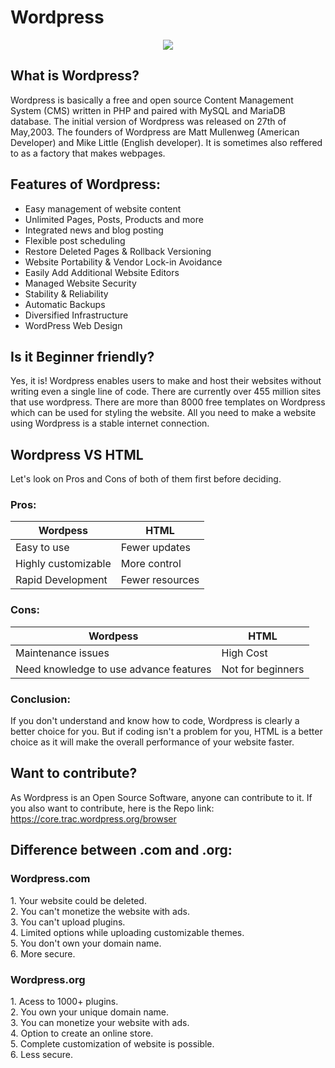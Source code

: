 # Wordpress

<p align="center">
  <img  src="https://upload.wikimedia.org/wikipedia/commons/thumb/9/98/WordPress_blue_logo.svg/225px-WordPress_blue_logo.svg.png">
</p>

## What is Wordpress?

Wordpress is basically a free and open source Content Management System (CMS) written in PHP and paired with MySQL and MariaDB database. The initial version of Wordpress was released on 27th of May,2003. The founders of Wordpress are Matt Mullenweg (American Developer) and Mike Little (English developer). It is sometimes also reffered to as a factory that makes webpages.

## Features of Wordpress:

- Easy management of website content
- Unlimited Pages, Posts, Products and more
- Integrated news and blog posting
- Flexible post scheduling
- Restore Deleted Pages & Rollback Versioning
- Website Portability & Vendor Lock-in Avoidance
- Easily Add Additional Website Editors
- Managed Website Security
- Stability & Reliability
- Automatic Backups
- Diversified Infrastructure
- WordPress Web Design

## Is it Beginner friendly?

Yes, it is! Wordpress enables users to make and host their websites without writing even a single line of code. There are currently over 455 million sites that use wordpress. There are more than 8000 free templates on Wordpress which can be used for styling the website. All you need to make a website using Wordpress is a stable internet connection.


## Wordpress VS HTML

Let's look on Pros and Cons of both of them first before deciding.

<h3>Pros:</h3>

|Wordpess |HTML |   
|---|---|     
|Easy to use|Fewer updates  |     
|Highly customizable|More control | 
|Rapid Development|Fewer resources|

<h3>Cons:</h3>

|Wordpess |HTML | 
|---|---|
|Maintenance issues|High Cost|
|Need knowledge to use advance features|Not for beginners| 


<h3>Conclusion: </h3>

If you don't understand and know how to code, Wordpress is clearly a better choice for you. But if coding isn't a problem for you, HTML is a better choice as it will make the overall performance of your website faster.

## Want to contribute?

As Wordpress is an Open Source Software, anyone can contribute to it. If you also want to contribute, here is the Repo link: https://core.trac.wordpress.org/browser


## Difference between .com and .org:

<h3>Wordpress.com</h3>
1. Your website could be deleted.<br>
2. You can't monetize the website with ads.<br>
3. You can't upload plugins.<br>
4. Limited options while uploading customizable themes.<br>
5. You don't own your domain name.<br>
6. More secure.<br>

<h3>Wordpress.org</h3>
1. Acess to 1000+ plugins.<br>
2. You own your unique domain name.<br>
3. You can monetize your website with ads.<br>
4. Option to create an online store.<br>
5. Complete customization of website is possible.<br>
6. Less secure.<br>


